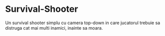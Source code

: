 # Survival-Shooter
Un survival shooter simplu cu camera top-down in care jucatorul trebuie sa distruga cat mai multi inamici, inainte sa moara.

